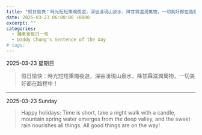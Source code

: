 ```yaml
---
title: "假日愉快：時光短短秉燭夜遊，深谷湧現山泉水，降甘霖滋潤萬物，一切美好都在路程中！ <br> Happy holidays: Time is short, take a night walk with a candle, mountain spring water emerges from the deep valley, and the sweet rain nourishes all things. All good things are on the way!"
date: 2025-03-23 06:00:00 +0800
excerpt: ""
categories:
  - 鍾老爸每日一句
  - Daddy Chung's Sentence of the Day
# tags:
---
```


2025-03-23 星期日

> 假日愉快：時光短短秉燭夜遊，深谷湧現山泉水，降甘霖滋潤萬物，一切美好都在路程中！

---

2025-03-23 Sunday

> Happy holidays: Time is short, take a night walk with a candle, mountain spring water emerges from the deep valley, and the sweet rain nourishes all things. All good things are on the way!
